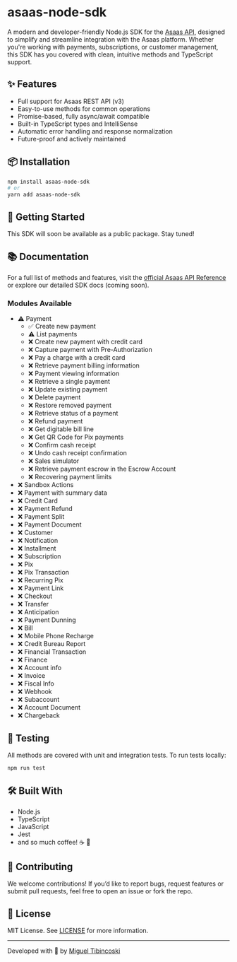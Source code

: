 # asaas-node-sdk

A modern and developer-friendly Node.js SDK for the [Asaas API](https://docs.asaas.com/), designed to simplify and streamline integration with the Asaas platform. Whether you're working with payments, subscriptions, or customer management, this SDK has you covered with clean, intuitive methods and TypeScript support.

## ✨ Features

- Full support for Asaas REST API (v3)
- Easy-to-use methods for common operations
- Promise-based, fully async/await compatible
- Built-in TypeScript types and IntelliSense
- Automatic error handling and response normalization
- Future-proof and actively maintained

## 📦 Installation

```bash
npm install asaas-node-sdk
# or
yarn add asaas-node-sdk
```

## 🚀 Getting Started

This SDK will soon be available as a public package. Stay tuned!

## 📚 Documentation

For a full list of methods and features, visit the [official Asaas API Reference](https://docs.asaas.com/) or explore our detailed SDK docs (coming soon).

### Modules Available

- ⚠️ Payment
	- ✅ Create new payment
	- ⚠️ List payments
  - ❌ Create new payment with credit card
  - ❌ Capture payment with Pre-Authorization
  - ❌ Pay a charge with a credit card
  - ❌ Retrieve payment billing information
  - ❌ Payment viewing information
  - ❌ Retrieve a single payment
  - ❌ Update existing payment
  - ❌ Delete payment
  - ❌ Restore removed payment
  - ❌ Retrieve status of a payment
  - ❌ Refund payment
  - ❌ Get digitable bill line
  - ❌ Get QR Code for Pix payments
  - ❌ Confirm cash receipt
  - ❌ Undo cash receipt confirmation
  - ❌ Sales simulator
  - ❌ Retrieve payment escrow in the Escrow Account
  - ❌ Recovering payment limits
- ❌ Sandbox Actions
- ❌ Payment with summary data
- ❌ Credit Card
- ❌ Payment Refund
- ❌ Payment Split
- ❌ Payment Document
- ❌ Customer
- ❌ Notification
- ❌ Installment
- ❌ Subscription
- ❌ Pix
- ❌ Pix Transaction
- ❌ Recurring Pix
- ❌ Payment Link
- ❌ Checkout
- ❌ Transfer
- ❌ Anticipation
- ❌ Payment Dunning
- ❌ Bill
- ❌ Mobile Phone Recharge
- ❌ Credit Bureau Report
- ❌ Financial Transaction
- ❌ Finance
- ❌ Account info
- ❌ Invoice
- ❌ Fiscal Info
- ❌ Webhook
- ❌ Subaccount
- ❌ Account Document
- ❌ Chargeback

## 🧪 Testing

All methods are covered with unit and integration tests. To run tests locally:

```bash
npm run test
```

## 🛠️ Built With

- Node.js
- TypeScript
- JavaScript
- Jest
- and so much coffee! ☕ 💙

## 🤝 Contributing

We welcome contributions! If you’d like to report bugs, request features or submit pull requests, feel free to open an issue or fork the repo.

## 📄 License

MIT License. See [LICENSE](./LICENSE) for more information.

---

Developed with 💙 by [Miguel Tibincoski](https://github.com/migtibincoski)